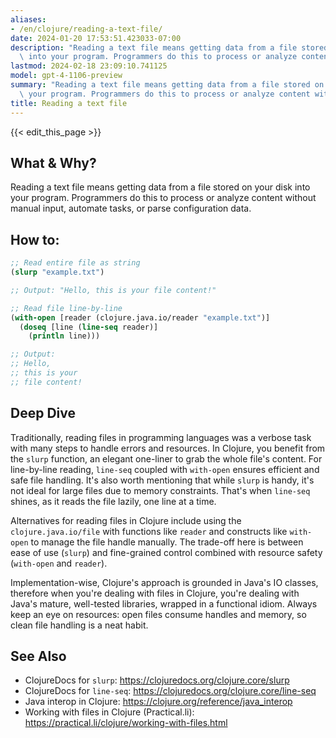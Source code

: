 ```yaml
---
aliases:
- /en/clojure/reading-a-text-file/
date: 2024-01-20 17:53:51.423033-07:00
description: "Reading a text file means getting data from a file stored on your disk\
  \ into your program. Programmers do this to process or analyze content without manual\u2026"
lastmod: 2024-02-18 23:09:10.741125
model: gpt-4-1106-preview
summary: "Reading a text file means getting data from a file stored on your disk into\
  \ your program. Programmers do this to process or analyze content without manual\u2026"
title: Reading a text file
---
```


{{< edit_this_page >}}

## What & Why?

Reading a text file means getting data from a file stored on your disk into your program. Programmers do this to process or analyze content without manual input, automate tasks, or parse configuration data.

## How to:

```Clojure
;; Read entire file as string
(slurp "example.txt")

;; Output: "Hello, this is your file content!"

;; Read file line-by-line
(with-open [reader (clojure.java.io/reader "example.txt")]
  (doseq [line (line-seq reader)]
    (println line)))

;; Output:
;; Hello,
;; this is your
;; file content!
```

## Deep Dive

Traditionally, reading files in programming languages was a verbose task with many steps to handle errors and resources. In Clojure, you benefit from the `slurp` function, an elegant one-liner to grab the whole file's content. For line-by-line reading, `line-seq` coupled with `with-open` ensures efficient and safe file handling. It's also worth mentioning that while `slurp` is handy, it's not ideal for large files due to memory constraints. That's when `line-seq` shines, as it reads the file lazily, one line at a time.

Alternatives for reading files in Clojure include using the `clojure.java.io/file` with functions like `reader` and constructs like `with-open` to manage the file handle manually. The trade-off here is between ease of use (`slurp`) and fine-grained control combined with resource safety (`with-open` and `reader`).

Implementation-wise, Clojure's approach is grounded in Java's IO classes, therefore when you're dealing with files in Clojure, you're dealing with Java's mature, well-tested libraries, wrapped in a functional idiom. Always keep an eye on resources: open files consume handles and memory, so clean file handling is a neat habit.

## See Also

- ClojureDocs for `slurp`: https://clojuredocs.org/clojure.core/slurp
- ClojureDocs for `line-seq`: https://clojuredocs.org/clojure.core/line-seq
- Java interop in Clojure: https://clojure.org/reference/java_interop
- Working with files in Clojure (Practical.li): https://practical.li/clojure/working-with-files.html
